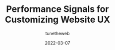 ---
author: tunetheweb
date: 2022-03-07
permalink: false
publisher: smashingmag
tags:
  - performance
  - user-experience
  - web-vitals
target_url: https://www.smashingmagazine.com/2022/03/signals-customizing-website-user-experience/
title: Performance Signals for Customizing Website UX
---